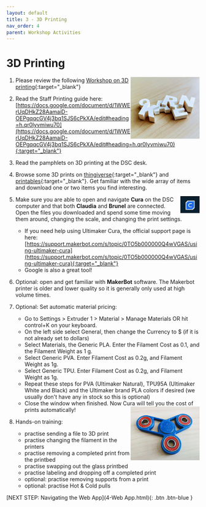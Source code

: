 ```yaml
---
layout: default
title: 3 - 3D Printing
nav_order: 4
parent: Workshop Activities
---
```

# 3D Printing
<img src="images/3-3Dkeychain.jpg" style="float:right;width:180px;" alt="keychain">

1. Please review the following [Workshop on 3D printing](https://uviclibraries.github.io/3d-design-print/){:target="_blank"} 

2. Read the Staff Printing guide here: [https://docs.google.com/document/d/1WWErUqDHkZ28AamaiD-OEPgqqcGV4j3bq1SJS6cPkXA/edit#heading=h.qr0lyvmiwu70](https://docs.google.com/document/d/1WWErUqDHkZ28AamaiD-OEPgqqcGV4j3bq1SJS6cPkXA/edit#heading=h.qr0lyvmiwu70){:target="_blank"} 

3. Read the pamphlets on 3D printing at the DSC desk.



4. Browse some 3D prints on [thingiverse](https://www.thingiverse.com/){:target="_blank"}  and [printables](https://www.printables.com/model){:target="_blank"}.  Get familiar with the wide array of items and download one or two items you find interesting.

<img src="images/3-cura.png" style="float:right;width:50px;" alt="cura logo">

5. Make sure you are able to open and navigate **Cura** on the DSC computer and that both **Claudia** and **Brunel** are connected. Open the files you downloaded and spend some time moving them around, changing the scale, and changing the print settings.
    - If you need help using Ultimaker Cura, the official support page is here: [https://support.makerbot.com/s/topic/0TO5b000000Q4wVGAS/using-ultimaker-cura](https://support.makerbot.com/s/topic/0TO5b000000Q4wVGAS/using-ultimaker-cura){:target="_blank"} 
    - Google is also a great tool!

6. Optional: open and get familiar with **MakerBot** software. The Makerbot printer is older and lower quality so it is generally only used at high volume times.

7. Optional: Set automatic material pricing: 
    - Go to Settings > Extruder 1 > Material > Manage Materials OR hit control+K on your keyboard.
    - On the left side select General, then change the Currency to $ (if it is not already set to dollars)
    - Select Materials, the Generic PLA.  Enter the Filament Cost as 0.1, and the Filament Weight as 1 g.
    - Select Generic PVA.  Enter Filament Cost as 0.2g, and Filament Weight as 1g.
    - Select Generic TPU.  Enter Filament Cost as 0.2g, and Filament Weight as 1g.
    - Repeat these steps for PVA (Ultimaker Natural), TPU95A (Ultimaker White and Black) and the Ultimaker brand PLA colors if desired (we usually don't have any in stock so this is optional)
    - Close the window when finished.  Now Cura will tell you the cost of prints automatically!
        <img src="images/3-fidgetspinner.jpg" style="float:right;width:180px;" alt="fidget spinner">

8. Hands-on training: 
    - practise sending a file to 3D print
    - practise changing the filament in the printers
    - practise removing a completed print from the printbed
    - practise swapping out the glass printbed
    - practise labeling and dropping off a completed print
    - optional: practise removing supports from a print
    - optional: practise Hot & Cold pulls


[NEXT STEP: Navigating the Web App](4-Web App.html){: .btn .btn-blue }